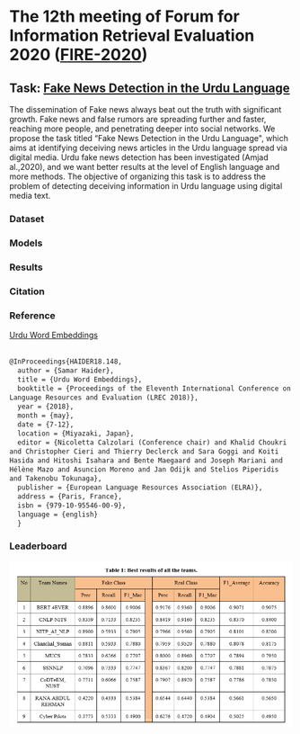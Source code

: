 # The 12th meeting of Forum for Information Retrieval Evaluation 2020 ([FIRE-2020](http://fire.irsi.res.in/fire/2020/home))

## Task: [Fake News Detection in the Urdu Language ](https://www.urdufake2020.cicling.org/)
The dissemination of Fake news always beat out the truth with significant growth. Fake news and false rumors are spreading further and faster, reaching more people, and penetrating deeper into social networks. We propose the task titled “Fake News Detection in the Urdu Language", which aims at identifying deceiving news articles in the Urdu language spread via digital media. Urdu fake news detection has been investigated (Amjad al.,2020), and we want better results at the level of English language and more methods. The objective of organizing this task is to address the problem of detecting deceiving information in Urdu language using digital media text.

### Dataset

### Models

### Results

### Citation


### Reference
[Urdu Word Embeddings](http://www.lrec-conf.org/proceedings/lrec2018/pdf/148.pdf)
```

@InProceedings{HAIDER18.148,
  author = {Samar Haider},
  title = {Urdu Word Embeddings},
  booktitle = {Proceedings of the Eleventh International Conference on Language Resources and Evaluation (LREC 2018)},
  year = {2018},
  month = {may},
  date = {7-12},
  location = {Miyazaki, Japan},
  editor = {Nicoletta Calzolari (Conference chair) and Khalid Choukri and Christopher Cieri and Thierry Declerck and Sara Goggi and Koiti Hasida and Hitoshi Isahara and Bente Maegaard and Joseph Mariani and Hélène Mazo and Asuncion Moreno and Jan Odijk and Stelios Piperidis and Takenobu Tokunaga},
  publisher = {European Language Resources Association (ELRA)},
  address = {Paris, France},
  isbn = {979-10-95546-00-9},
  language = {english}
  }
```

### Leaderboard
![Leaderboard](leaderboard.png)
